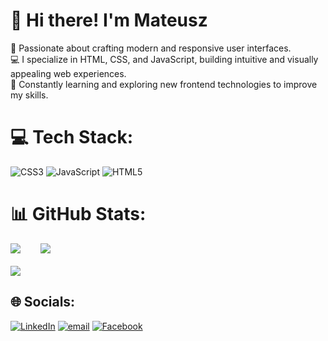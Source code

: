 # 👋 Hi there! I'm Mateusz  
🎨 Passionate about crafting modern and responsive user interfaces.<br>
💻 I specialize in HTML, CSS, and JavaScript, building intuitive and visually appealing web experiences.<br>
🚀 Constantly learning and exploring new frontend technologies to improve my skills.


# 💻 Tech Stack:
![CSS3](https://img.shields.io/badge/css3-%231572B6.svg?style=flat&logo=css3&logoColor=white) 
![JavaScript](https://img.shields.io/badge/javascript-%23323330.svg?style=flat&logo=javascript&logoColor=%23F7DF1E)
![HTML5](https://img.shields.io/badge/html5-%23E34F26.svg?style=flat&logo=html5&logoColor=white)


# 📊 GitHub Stats:
![](https://github-readme-stats.vercel.app/api?username=MateuszOcios&theme=tokyonight&hide_border=false&include_all_commits=false&count_private=false)&nbsp;&nbsp;&nbsp;&nbsp;&nbsp;&nbsp;&nbsp;
![](https://github-readme-streak-stats.herokuapp.com/?user=MateuszOcios&theme=tokyonight&hide_border=false)<br/><br/>
![](https://github-readme-stats.vercel.app/api/top-langs/?username=MateuszOcios&theme=tokyonight&hide_border=false&include_all_commits=false&count_private=false&layout=compact)



## 🌐 Socials:
[![LinkedIn](https://img.shields.io/badge/LinkedIn-%230077B5.svg?logo=linkedin&logoColor=white)](https://www.linkedin.com/in/mateusz-ocios/) 
[![email](https://img.shields.io/badge/Email-D14836?logo=gmail&logoColor=white)](mailto:mateuszocios00@gmail.com)
[![Facebook](https://img.shields.io/badge/Facebook-%231877F2.svg?logo=Facebook&logoColor=white)](https://www.facebook.com/mateusz.ocios.1/) 
